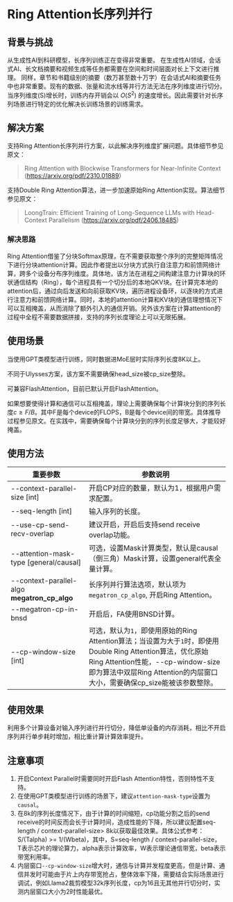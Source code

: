 # Ring Attention长序列并行

## 背景与挑战

从生成性AI到科研模型，长序列训练正在变得非常重要。 在生成性AI领域，会话式AI、长文档摘要和视频生成等任务都需要在空间和时间层面对长上下文进行推理。 同样，章节和书籍级别的摘要（数万甚至数十万字）在会话式AI和摘要任务中也非常重要。现有的数据、张量和流水线等并行方法无法在序列维度进行切分。当序列维度(S)增长时，训练内存开销会以 $O$($S^2$) 的速度增长。因此需要针对长序列场景进行特定的优化解决长训练场景的训练需求。

## 解决方案

支持Ring Attention长序列并行方案，以此解决序列维度扩展问题。具体细节参见原文：
> Ring Attention with Blockwise Transformers for Near-Infinite Context (https://arxiv.org/pdf/2310.01889)

支持Double Ring Attention算法，进一步加速原始Ring Attention实现。算法细节参见原文：
> LoongTrain: Efficient Training of Long-Sequence LLMs with Head-Context Parallelism (https://arxiv.org/pdf/2406.18485)

### 解决思路

Ring Attention借鉴了分块Softmax原理，在不需要获取整个序列的完整矩阵情况下进行分块attention计算。因此作者提出以分块方式执行自注意力和前馈网络计算，跨多个设备分布序列维度。具体地，该方法在进程之间构建注意力计算块的环状通信结构（Ring），每个进程具有一个切分后的本地QKV块。在计算完本地的attention后，通过向后发送和向前获取KV块，遍历进程设备环，以逐块的方式进行注意力和前馈网络计算。同时，本地的attention计算和KV块的通信理想情况下可以互相掩盖，从而消除了额外引入的通信开销。另外该方案在计算attention的过程中全程不需要数据拼接，支持的序列长度理论上可以无限拓展。

## 使用场景

当使用GPT类模型进行训练，同时数据进MoE层时实际序列长度8K以上。

不同于Ulysses方案，该方案不需要确保head_size被cp_size整除。

可兼容FlashAttention，目前已默认开启FlashAttention。

如果想要使得计算和通信可以互相掩盖，理论上需要确保每个计算块分到的序列长度$c \geq F/B$。其中F是每个device的FLOPS，B是每个device间的带宽。具体推导过程参见原文。在实践中，需要确保每个计算块分到的序列长度足够大，才能较好掩盖。


## 使用方法

| 重要参数                                     | 参数说明                                                                                                                                                         |
|------------------------------------------|--------------------------------------------------------------------------------------------------------------------------------------------------------------|
| --context-parallel-size [int]            | 开启CP对应的数量，默认为1，根据用户需求配置。                                                                                                                                     |
| --seq-length [int]                       | 输入序列的长度。                                                                                                                                                     |
| --use-cp-send-recv-overlap               | 建议开启，开启后支持send receive overlap功能。                                                                                                                            |
| --attention-mask-type [general/causal]   | 可选，设置Mask计算类型，默认是causal（倒三角）Mask计算，设置general代表全量计算。                                                                                                          |
| --context-parallel-algo <b>megatron_cp_algo</b> | 长序列并行算法选项，默认项为`megatron_cp_algo`, 开启Ring Attention。                                                                                     |
| --megatron-cp-in-bnsd                    | 开启后，FA使用BNSD计算。                                                          |
| --cp-window-size [int]                   | 可选，默认为`1`，即使用原始的Ring Attention算法；当设置为大于`1`时，即使用Double Ring Attention算法，优化原始Ring Attention性能，--cp-window-size即为算法中双层Ring Attention的内层窗口大小，需要确保cp_size能被该参数整除。|

## 使用效果

利用多个计算设备对输入序列进行并行切分，降低单设备的内存消耗，相比不开启序列并行单步耗时增加，相比重计算计算效率提升。


## 注意事项

1. 开启Context Parallel时需要同时开启Flash Attention特性，否则特性不支持。
2. 在使用GPT类模型进行训练的场景下，建议`attention-mask-type`设置为`causal`。
3. 在8k的序列长度情况下，由于计算的时间缩短，cp功能分割之后的send receive的时间反而会长于计算时间，造成性能的下降，所以建议配置seq-length / context-parallel-size> 8k以获取最佳效果。具体公式参考：S/(Talpha) >= 1/(Wbeta)，其中，S=seq-length / context-parallel-size， T表示芯片的理论算力，alpha表示计算效率，W表示理论通信带宽，beta表示带宽利用率。
4. 内层窗口`--cp-window-size`增大时，通信与计算并发程度更高，但是计算、通信并发时可能由于片上内存带宽抢占，整体效率下降，需要结合实际场景进行调试，例如Llama2裁剪模型32k序列长度，cp为16且无其他并行切分时，实测内层窗口大小为2时性能最优。